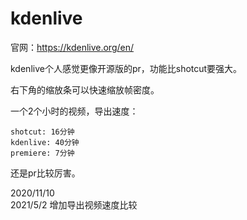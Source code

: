 # kdenlive

官网：https://kdenlive.org/en/  

kdenlive个人感觉更像开源版的pr，功能比shotcut要强大。  

右下角的缩放条可以快速缩放帧密度。  


一个2个小时的视频，导出速度：  
```
shotcut: 16分钟
kdenlive: 40分钟
premiere: 7分钟
```
还是pr比较厉害。  


2020/11/10  
2021/5/2 增加导出视频速度比较  
